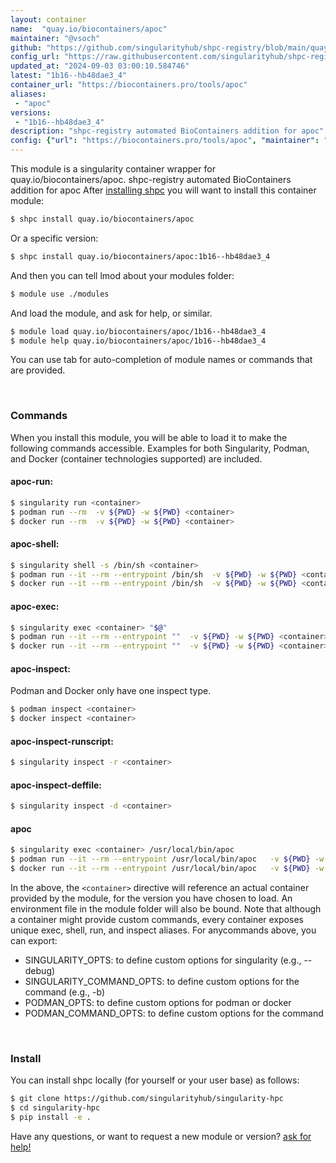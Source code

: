 ```yaml
---
layout: container
name:  "quay.io/biocontainers/apoc"
maintainer: "@vsoch"
github: "https://github.com/singularityhub/shpc-registry/blob/main/quay.io/biocontainers/apoc/container.yaml"
config_url: "https://raw.githubusercontent.com/singularityhub/shpc-registry/main/quay.io/biocontainers/apoc/container.yaml"
updated_at: "2024-09-03 03:00:10.584746"
latest: "1b16--hb48dae3_4"
container_url: "https://biocontainers.pro/tools/apoc"
aliases:
 - "apoc"
versions:
 - "1b16--hb48dae3_4"
description: "shpc-registry automated BioContainers addition for apoc"
config: {"url": "https://biocontainers.pro/tools/apoc", "maintainer": "@vsoch", "description": "shpc-registry automated BioContainers addition for apoc", "latest": {"1b16--hb48dae3_4": "sha256:6b3f95c0e85853011293032cee4f5a2d1f42e6dd46481a2fd59ad7f585e5a2a7"}, "tags": {"1b16--hb48dae3_4": "sha256:6b3f95c0e85853011293032cee4f5a2d1f42e6dd46481a2fd59ad7f585e5a2a7"}, "docker": "quay.io/biocontainers/apoc", "aliases": {"apoc": "/usr/local/bin/apoc"}}
---
```


This module is a singularity container wrapper for quay.io/biocontainers/apoc.
shpc-registry automated BioContainers addition for apoc
After [installing shpc](#install) you will want to install this container module:


```bash
$ shpc install quay.io/biocontainers/apoc
```

Or a specific version:

```bash
$ shpc install quay.io/biocontainers/apoc:1b16--hb48dae3_4
```

And then you can tell lmod about your modules folder:

```bash
$ module use ./modules
```

And load the module, and ask for help, or similar.

```bash
$ module load quay.io/biocontainers/apoc/1b16--hb48dae3_4
$ module help quay.io/biocontainers/apoc/1b16--hb48dae3_4
```

You can use tab for auto-completion of module names or commands that are provided.

<br>

### Commands

When you install this module, you will be able to load it to make the following commands accessible.
Examples for both Singularity, Podman, and Docker (container technologies supported) are included.

#### apoc-run:

```bash
$ singularity run <container>
$ podman run --rm  -v ${PWD} -w ${PWD} <container>
$ docker run --rm  -v ${PWD} -w ${PWD} <container>
```

#### apoc-shell:

```bash
$ singularity shell -s /bin/sh <container>
$ podman run --it --rm --entrypoint /bin/sh  -v ${PWD} -w ${PWD} <container>
$ docker run --it --rm --entrypoint /bin/sh  -v ${PWD} -w ${PWD} <container>
```

#### apoc-exec:

```bash
$ singularity exec <container> "$@"
$ podman run --it --rm --entrypoint ""  -v ${PWD} -w ${PWD} <container> "$@"
$ docker run --it --rm --entrypoint ""  -v ${PWD} -w ${PWD} <container> "$@"
```

#### apoc-inspect:

Podman and Docker only have one inspect type.

```bash
$ podman inspect <container>
$ docker inspect <container>
```

#### apoc-inspect-runscript:

```bash
$ singularity inspect -r <container>
```

#### apoc-inspect-deffile:

```bash
$ singularity inspect -d <container>
```


#### apoc

```bash
$ singularity exec <container> /usr/local/bin/apoc
$ podman run --it --rm --entrypoint /usr/local/bin/apoc   -v ${PWD} -w ${PWD} <container> -c " $@"
$ docker run --it --rm --entrypoint /usr/local/bin/apoc   -v ${PWD} -w ${PWD} <container> -c " $@"
```



In the above, the `<container>` directive will reference an actual container provided
by the module, for the version you have chosen to load. An environment file in the
module folder will also be bound. Note that although a container
might provide custom commands, every container exposes unique exec, shell, run, and
inspect aliases. For anycommands above, you can export:

 - SINGULARITY_OPTS: to define custom options for singularity (e.g., --debug)
 - SINGULARITY_COMMAND_OPTS: to define custom options for the command (e.g., -b)
 - PODMAN_OPTS: to define custom options for podman or docker
 - PODMAN_COMMAND_OPTS: to define custom options for the command

<br>

### Install

You can install shpc locally (for yourself or your user base) as follows:

```bash
$ git clone https://github.com/singularityhub/singularity-hpc
$ cd singularity-hpc
$ pip install -e .
```

Have any questions, or want to request a new module or version? [ask for help!](https://github.com/singularityhub/singularity-hpc/issues)